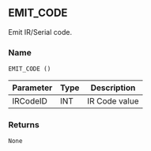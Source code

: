 ## EMIT\_CODE

Emit IR/Serial code.


### Name

`EMIT_CODE ()`


| Parameter | Type | Description   |
| --------- | ---- | ------------- |
| IRCodeID  | INT  | IR Code value |


### Returns

`None`